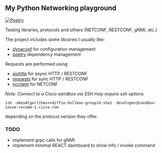 ## My Python Networking playground

[![Poetry](https://github.com/giufus/net-hawk-poc/actions/workflows/main.yml/badge.svg)](https://github.com/giufus/net-hawk-poc/actions/workflows/main.yml) 

Testing libraries, protocols and others (NETCONF, RESTCONF, gNMI, etc.)

The project includes some libraries I usually like:  

- [dynaconf](https://www.dynaconf.com/) for configuration management  
- [poetry](https://python-poetry.org/) dependency management  

Requests are performed using:  
- [aiohttp](https://docs.aiohttp.org/en/stable/index.html) for async HTTP / RESTCONF  
- [requests](https://requests.readthedocs.io/en/latest/) for sync HTTP / RESTCONF 
- [ncclient](https://github.com/ncclient/ncclient) for NETCONF  


_Note: Connect to a Cisco sandbox via SSH may require ssh options_  

`ssh -oKexAlgorithms=+diffie-hellman-group14-sha1  developer@sandbox-iosxe-recomm-1.cisco.com`  

depending on the protocol version they offer.  

### TODO
- implement grpc calls for gNMI
- implement minimal REACT dashboard to show info / invoke command


